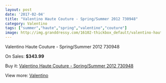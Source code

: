 ```yaml
---
layout: post
date: '2017-02-04'
title: "Valentino Haute Couture - Spring/Summer 2012 730948"
category: Valentino
tags: ["summer","haute","spring","valentino","couture"]
image: http://img.granddressy.com/16102-thickbox_default/valentino-haute-couture-spring-summer-2012-730948.jpg
---
```

Valentino Haute Couture - Spring/Summer 2012 730948

On Sales: **$343.99**
<a href="https://www.granddressy.com/en/valentino/15112-valentino-haute-couture-spring-summer-2012-730948.html"><amp-img layout="responsive" width="600" height="600" src="//img.granddressy.com/16102-thickbox_default/valentino-haute-couture-spring-summer-2012-730948.jpg" alt="Valentino Haute Couture - Spring/Summer 2012 730948 0" /></a>

Buy it: [Valentino Haute Couture - Spring/Summer 2012 730948](https://www.granddressy.com/en/valentino/15112-valentino-haute-couture-spring-summer-2012-730948.html "Valentino Haute Couture - Spring/Summer 2012 730948")

View more: [Valentino](https://www.granddressy.com/en/346-valentino "Valentino")